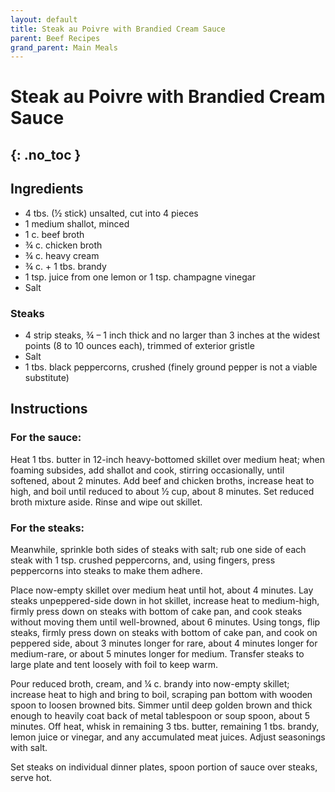 ```yaml
---
layout: default
title: Steak au Poivre with Brandied Cream Sauce 
parent: Beef Recipes
grand_parent: Main Meals
---
```


# Steak au Poivre with Brandied Cream Sauce 
{: .no_toc }
---

## Ingredients
<ul>
	<li>4 tbs. (½ stick) unsalted, cut into 4 pieces</li>
	<li>1 medium shallot, minced</li>
	<li>1 c. beef broth</li>
	<li>¾ c. chicken broth</li>
	<li>¾ c. heavy cream</li>
	<li>¾ c. + 1 tbs. brandy</li>
	<li>1 tsp. juice from one lemon or 1 tsp. champagne vinegar</li>
	<li>Salt</li>
</ul>

### Steaks
<ul>
	<li>4 strip steaks, ¾ – 1 inch thick and no larger than 3 inches at the widest points (8 to 10 ounces each), trimmed of exterior gristle</li>
	<li>Salt</li>
	<li>1 tbs. black peppercorns, crushed (finely ground pepper is not a viable substitute)</li>
</ul>

## Instructions
### For the sauce:

Heat 1 tbs. butter in 12-inch heavy-bottomed skillet over medium heat; when foaming subsides, add shallot and cook, stirring occasionally, until softened, about 2 minutes. Add beef and chicken broths, increase heat to high, and boil until reduced to about ½ cup, about 8 minutes. Set reduced broth mixture aside. Rinse and wipe out skillet.

### For the steaks:

Meanwhile, sprinkle both sides of steaks with salt; rub one side of each steak with 1 tsp. crushed peppercorns, and, using fingers, press peppercorns into steaks to make them adhere.

Place now-empty skillet over medium heat until hot, about 4 minutes. Lay steaks unpeppered-side down in hot skillet, increase heat to medium-high, firmly press down on steaks with bottom of cake pan, and cook steaks without moving them until well-browned, about 6 minutes. Using tongs, flip steaks, firmly press down on steaks with bottom of cake pan, and cook on peppered side, about 3 minutes longer for rare, about 4 minutes longer for medium-rare, or about 5 minutes longer for medium. Transfer steaks to large plate and tent loosely with foil to keep warm.

Pour reduced broth, cream, and ¼ c. brandy into now-empty skillet; increase heat to high and bring to boil, scraping pan bottom with wooden spoon to loosen browned bits. Simmer until deep golden brown and thick enough to heavily coat back of metal tablespoon or soup spoon, about 5 minutes. Off heat, whisk in remaining 3 tbs. butter, remaining 1 tbs. brandy, lemon juice or vinegar, and any accumulated meat juices. Adjust seasonings with salt.

Set steaks on individual dinner plates, spoon portion of sauce over steaks, serve hot.